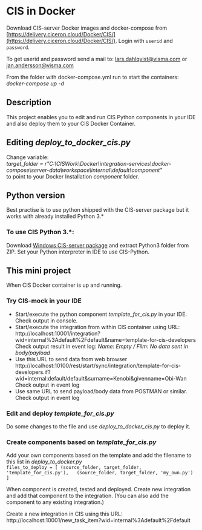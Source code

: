 # CIS in Docker
Download CIS-server Docker images and docker-compose from [https://delivery.ciceron.cloud/Docker/CIS/](https://delivery.ciceron.cloud/Docker/CIS/).
Login with `userid` and `password`.  

To get userid and password send a mail to: lars.dahlqvist@visma.com or jan.andersson@visma.com  

From the folder with docker-compose.yml run to start the containers:  
*docker-compose up -d*

## Description
This project enables you to edit and run CIS Python components in your IDE 
and also deploy them to your CIS Docker Container.  

## Editing *deploy_to_docker_cis.py*
Change variable:   
*target_folder = r"C:\CISWork\Docker\integration-services\docker-compose\server-data\workspace\internal\default\component"*  
to point to your Docker Installation *component* folder.

## Python version
Best practise is to use python shipped with the CIS-server package but it works with already installed Python 3.*  

### To use CIS Python 3.*:  
Download [Windows CIS-server package](http://www.siriusit.net/ciceron/is/v27/cis-2.7.7.0-3-1-20210420-1601.zip) and extract Python3 folder from ZIP. Set your Python interpreter in IDE to use CIS-Python.

## This mini project

When CIS Docker container is up and running.

### Try CIS-mock in your IDE
- Start/execute the python component *template_for_cis.py* in your IDE.  
Check output in console.
- Start/execute the integration from within CIS container using URL:
http://localhost:10001/integration?wid=internal%3Adefault%2Fdefault&name=template-for-cis-developers  
Check output result in event log: *Name: Empty / Film: No data sent in body/payload*  
- Use this URL to send data from web browser  
http://localhost:10100/rest/start/sync/integration/template-for-cis-developers.if?wid=internal:default/default&surname=Kenobi&givenname=Obi-Wan  
Check output in event log  
- Use same URL to send payload/body data from POSTMAN or similar.  
Check output in event log
  
### Edit and deploy *template_for_cis.py*
Do some changes to the file and use *deploy_to_docker_cis.py* to deploy it. 

### Create components based on *template_for_cis.py*
Add your own components based on the template and add the filename to this list in *deploy_to_docker.py*  
`files_to_deploy = [
    (source_folder, target_folder, 'template_for_cis.py'),  
    (source_folder, target_folder, 'my_own.py')
]`

When component is created, tested and deployed. Create new integration and add that component to the integration. (You can also add the component to any existing integration.)  

Create a new integration in CIS using this URL:  
http://localhost:10001/new_task_item?wid=internal%3Adefault%2Fdefault  

